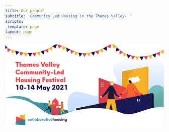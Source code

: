 ```yaml
---
title: Our people
subtitle: 'Community Led Housing in the Thames Valley- '
scripts: 
_template: page
layout: page
---
```


**![](/uploads/thames-valley-clh-festival-web-09.png)**
